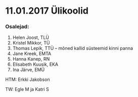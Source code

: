 
# 11.01.2017 Ülikoolid

### Osalejad:
1.	Helen Joost, TLÜ
2.	Kristel Mikkor, TÜ
3.	Thomas Lepik, TTÜ – mõned kallid süsteemid kinni panna
4.	Jane Kreek, EMTA
5.	Hanna Kanep, RN
6.	Elisabeth Kuusik, EKA 
7.	Ina Järve, EMÜ

HTM: Erkki Jakobson

TW: Egle M ja Katri S
